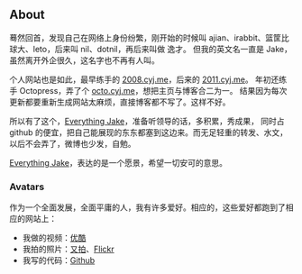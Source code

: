 ## About

蓦然回首，发现自己在网络上身份纷繁，刚开始的时候叫 ajian、irabbit、篮筐比球大、leto，后来叫 nil、dotnil，再后来叫做 逸才。
但我的英文名一直是 Jake，虽然离开外企很久，这名字也不再有人叫。

个人网站也是如此，最早练手的 [2008.cyj.me](http://2008.cyj.me)，后来的 [2011.cyj.me](http://2011.cyj.me)。
年初还练手 Octopress，弄了个 [octo.cyj.me](http://octo.cyj.me)，想把主页与博客合二为一。
结果因为每次更新都要重新生成网站太麻烦，直接博客都不写了。这样不好。

所以有了这个，[Everything Jake](http://cyj.me)，准备听领导的话，多积累，秀成果，
同时占 github 的便宜，把自己能展现的东东都塞到这边来。而无足轻重的转发、水文，以后不会弄了，微博也少发，自勉。

[Everything Jake](http://cyj.me)，表达的是一个愿景，希望一切安可的意思。

### Avatars

作为一个全面发展，全面平庸的人，我有许多爱好。相应的，这些爱好都跑到了相应的网站上：

- 我做的视频：[优酷](http://i.youku.com/u/UODA5NzU2MjQ=/videos)
- 我拍的照片：[又拍](http://yicai-cyj.yupoo.com/)、[Flickr](http://www.flickr.com/photos/dotnil/)
- 我写的代码：[Github](https://github.com/dotnil)